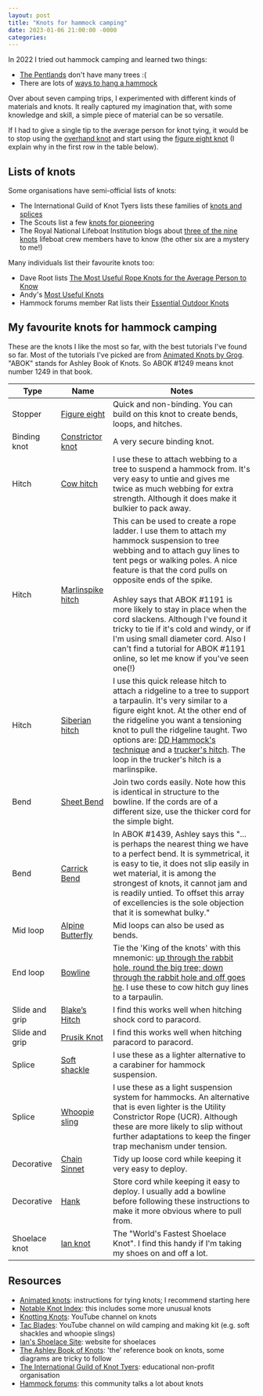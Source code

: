 ```yaml
---
layout: post
title: "Knots for hammock camping"
date: 2023-01-06 21:00:00 -0000
categories:
---
```


In 2022 I tried out hammock camping and learned two things:
- [The Pentlands](https://en.wikipedia.org/wiki/Pentland_Hills) don't have many trees :(
- There are lots of [ways to hang a hammock](https://www.youtube.com/playlist?list=PLahaAdtfX9ZJ8QsJqWwRN4_MaZ8UAyzWm)

Over about seven camping trips, I experimented with different kinds of materials and knots. It really captured my imagination that, with some knowledge and skill, a simple piece of material can be so versatile.

If I had to give a single tip to the average person for knot tying, it would be to stop using the [overhand knot](https://www.animatedknots.com/overhand-knot) and start using the [figure eight knot](https://www.animatedknots.com/figure-8-knot) (I explain why in the first row in the table below).

## Lists of knots
Some organisations have semi-official lists of knots:
- The International Guild of Knot Tyers lists these families of [knots and splices](https://igkt.net/knotting-basics/37-what-are-knots-and-splices)
- The Scouts list a few [knots for pioneering](https://www.scouts.org.uk/activities/knot-your-average-pioneer/)
- The Royal National Lifeboat Institution blogs about [three of the nine knots](https://rnli.org/magazine/magazine-featured-list/2014/december/tie-3-knots-like-a-lifeboat-crew-member) lifeboat crew members have to know (the other six are a mystery to me!)

Many individuals list their favourite knots too:
- Dave Root lists [The Most Useful Rope Knots for the Average Person to Know](https://daveroot.neocities.org/knots/)
- Andy's [Most Useful Knots](http://www.asiteaboutnothing.net/cr_most-useful-knots.html)
- Hammock forums member Rat lists their [Essential Outdoor Knots](https://www.hammockforums.net/forum/showthread.php/70824-Essential-Outdoor-Knots-according-to-Rat!)

## My favourite knots for hammock camping
These are the knots I like the most so far, with the best tutorials I've found so far. Most of the tutorials I've picked are from [Animated Knots by Grog](https://www.animatedknots.com/). "ABOK" stands for Ashley Book of Knots. So ABOK #1249 means knot number 1249 in that book.

| Type | Name | Notes |
| --------------- | --------------- | --------------- |
| Stopper | [Figure eight](https://www.animatedknots.com/figure-8-knot) | Quick and non-binding. You can build on this knot to create bends, loops, and hitches. |
| Binding knot | [Constrictor knot](https://www.animatedknots.com/constrictor-knot-rope-end-method) | A very secure binding knot. |
| Hitch | [Cow hitch](https://www.animatedknots.com/cow-hitch-knot-loops-method) | I use these to attach webbing to a tree to suspend a hammock from. It's very easy to untie and gives me twice as much webbing for extra strength. Although it does make it bulkier to pack away. |
| Hitch | [Marlinspike hitch](https://www.animatedknots.com/marlinspike-hitch-knot) | This can be used to create a rope ladder. I use them to attach my hammock suspension to tree webbing and to attach guy lines to tent pegs or walking poles. A nice feature is that the cord pulls on opposite ends of the spike. <br /> <br />Ashley says that ABOK #1191 is more likely to stay in place when the cord slackens. Although I've found it tricky to tie if it's cold and windy, or if I'm using small diameter cord. Also I can't find a tutorial for ABOK #1191 online, so let me know if you've seen one(!) |
| Hitch | [Siberian hitch](https://www.animatedknots.com/siberian-hitch-knot) | I use this quick release hitch to attach a ridgeline to a tree to support a tarpaulin. It's very similar to a figure eight knot. At the other end of the ridgeline you want a tensioning knot to pull the ridgeline taught. Two options are: [DD Hammock's technique](https://youtu.be/BKJdhjxFmxA?t=580) and a [trucker's hitch](https://youtu.be/T8dUP_xGa3g?t=54). The loop in the trucker's hitch is a marlinspike. |
| Bend | [Sheet Bend](https://www.animatedknots.com/sheet-bend-knot) | Join two cords easily. Note how this is identical in structure to the bowline. If the cords are of a different size, use the thicker cord for the simple bight. |
| Bend | [Carrick Bend](https://www.animatedknots.com/carrick-bend-knot) | In ABOK #1439, Ashley says this "... is perhaps the nearest thing we have to a perfect bend. It is symmetrical, it is easy to tie, it does not slip easily in wet material, it is among the strongest of knots, it cannot jam and is readily untied. To offset this array of excellencies is the sole objection that it is somewhat bulky." |
| Mid loop | [Alpine Butterfly](https://www.youtube.com/watch?v=ZtLvUe6Ofz4) | Mid loops can also be used as bends. |
| End loop | [Bowline](https://www.animatedknots.com/bowline-knot) | Tie the 'King of the knots' with this mnemonic: [up through the rabbit hole, round the big tree; down through the rabbit hole and off goes he](https://en.wikipedia.org/wiki/Bowline#Tying). I use these to cow hitch guy lines to a tarpaulin.  |
| Slide and grip | [Blake’s Hitch](https://www.animatedknots.com/blakes-hitch-knot) | I find this works well when hitching shock cord to paracord. |
| Slide and grip | [Prusik Knot](https://www.animatedknots.com/prusik-knot) | I find this works well when hitching paracord to paracord. |
| Splice | [Soft shackle](https://www.youtube.com/watch?v=K0eZz36PRYI) | I use these as a lighter alternative to a carabiner for hammock suspension. |
| Splice | [Whoopie sling](https://www.youtube.com/watch?v=gRuiTrR4KQA) | I use these as a light suspension system for hammocks. An alternative that is even lighter is the Utility Constrictor Rope (UCR). Although these are more likely to slip without further adaptations to keep the finger trap mechanism under tension. | 
| Decorative | [Chain Sinnet](https://www.animatedknots.com/chain-sinnet-knot) | Tidy up loose cord while keeping it very easy to deploy. |
| Decorative | [Hank](https://youtu.be/NIdXKw3sH7Y?t=13) | Store cord while keeping it easy to deploy. I usually add a bowline before following these instructions to make it more obvious where to pull from. |
| Shoelace knot | [Ian knot](https://www.fieggen.com/shoelace/ianknot.htm) | The "World's Fastest Shoelace Knot". I find this handy if I'm taking my shoes on and off a lot. |

## Resources
- [Animated knots](https://www.animatedknots.com/): instructions for tying knots; I recommend starting here
- [Notable Knot Index](https://notableknotindex.webs.com/knotindex.html): this includes some more unusual knots
- [Knotting Knots](https://www.youtube.com/@KnottingKnots): YouTube channel on knots
- [Tac Blades](https://www.youtube.com/@TacBlades): YouTube channel on wild camping and making kit (e.g. soft shackles and whoopie slings)
- [Ian's Shoelace Site](https://www.fieggen.com/shoelace/index.htm): website for shoelaces
- [The Ashley Book of Knots](https://en.wikipedia.org/wiki/The_Ashley_Book_of_Knots): 'the' reference book on knots, some diagrams are tricky to follow
- [The International Guild of Knot Tyers](https://igkt.net/): educational non-profit organisation
- [Hammock forums](https://www.hammockforums.net/forum/forum.php): this community talks a lot about knots
